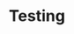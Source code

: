 ---
title: Testing
serviceId: mvp-definition-and-creation
description: Your MVP is only the beginning. Once it’s ready we can help you <a href="http://marketblog.envato.com/web-design/straightforward-tactics-testing-minimum-viable-products/" target="_blank">test it</a> with your most important users and then respond to what we learn with cycles of <a href="https://www.linkedin.com/pulse/minimum-viable-product-start-small-iterate-rafa-pulido" target="_blank">iterative improvement</a>.
image: ../images/services-illustrations/icon-testing.svg
sortOrder: 3
---